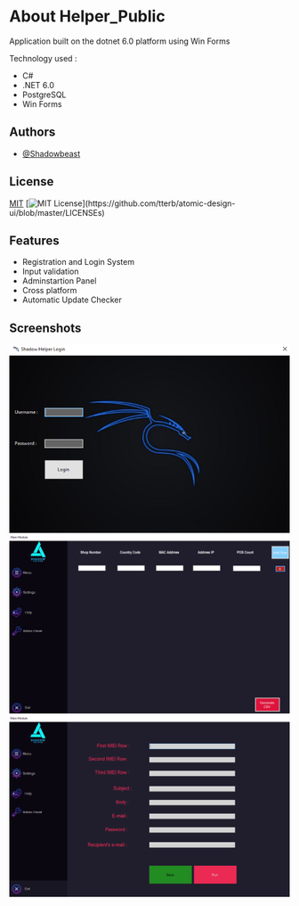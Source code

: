 # About Helper_Public

Application built on the dotnet 6.0 platform using Win Forms 

Technology used :
- C#
- .NET 6.0
- PostgreSQL 
- Win Forms
## Authors

- [@Shadowbeast](https://www.github.com/shadowbeast666)


## License

[MIT](https://choosealicense.com/licenses/mit/) [![MIT License](https://img.shields.io/apm/l/atomic-design-ui.svg?)](https://github.com/tterb/atomic-design-ui/blob/master/LICENSEs)



## Features

- Registration and Login System 
- Input validation
- Adminstartion Panel
- Cross platform
- Automatic Update Checker



## Screenshots

![App Screenshot 1](images/pic1.png)
![App Screenshot 2](images/pic2.PNG)
![App Screenshot 3](images/pic3.PNG)

